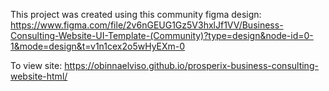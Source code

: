 This project was created using this community figma design: https://www.figma.com/file/2v6nGEUG1Gz5V3hxlJf1VV/Business-Consulting-Website-UI-Template-(Community)?type=design&node-id=0-1&mode=design&t=v1n1cex2o5wHyEXm-0

To view site: https://obinnaelviso.github.io/prosperix-business-consulting-website-html/